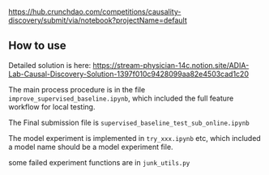 https://hub.crunchdao.com/competitions/causality-discovery/submit/via/notebook?projectName=default

## How to use
Detailed solution is here: https://stream-physician-14c.notion.site/ADIA-Lab-Causal-Discovery-Solution-1397f010c9428099aa82e4503cad1c20

The main process procedure is in the file `improve_supervised_baseline.ipynb`, which included the full feature workflow for local testing.

The Final submission file is `supervised_baseline_test_sub_online.ipynb`

The model experiment is implemented in `try_xxx.ipynb` etc, which included a model name should be a model experiment file.

some failed experiment functions are in `junk_utils.py`